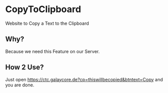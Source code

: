 # CopyToClipboard
Website to Copy a Text to the Clipboard

## Why?
Because we need this Feature on our Server.

## How 2 Use?
Just open https://ctc.galaycore.de?cp=thiswillbecopied&btntext=Copy and you are done.
